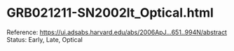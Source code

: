 # GRB021211-SN2002lt_Optical.html

Reference: https://ui.adsabs.harvard.edu/abs/2006ApJ...651..994N/abstract
Status: Early, Late, Optical